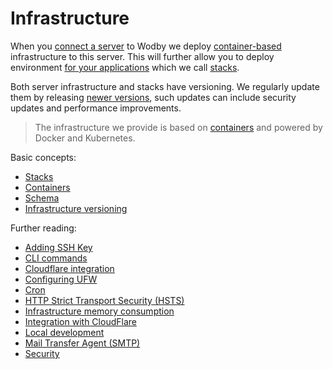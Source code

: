 # Infrastructure

When you [connect a server](../servers/README.md) to Wodby we deploy [container-based](../stacks/containers/README.md) infrastructure to this server. This will further allow you to deploy environment [for your applications](../apps/deploy.md) which we call [stacks](../stacks/README.md). 

Both server infrastructure and stacks have versioning. We regularly update them by releasing [newer versions](versioning.md), such updates can include security updates and performance improvements.
 
> The infrastructure we provide is based on [containers](../stacks/containers/README.md) and powered by Docker and Kubernetes.

Basic concepts:

* [Stacks](../stacks/README.md)
* [Containers](../stacks/containers/README.md)
* [Schema](schema.md)
* [Infrastructure versioning](versioning.md)

Further reading:

* [Adding SSH Key](keys.md)
* [CLI commands](cli.md)
* [Cloudflare integration](cloudflare.md)
* [Configuring UFW](ufw.md)
* [Cron](cron.md)
* [HTTP Strict Transport Security (HSTS)](hsts.md)
* [Infrastructure memory consumption](memory-consumption.md)
* [Integration with CloudFlare](cloudflare.md)
* [Local development](local.md)
* [Mail Transfer Agent (SMTP)](mta.md)
* [Security](security.md)
